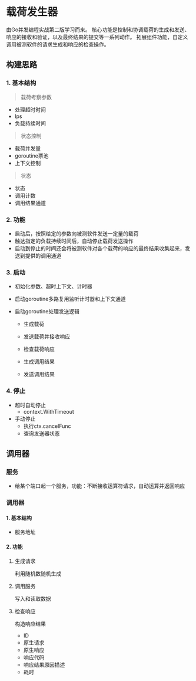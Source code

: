 # 载荷发生器
由Go并发编程实战第二版学习而来。
核心功能是控制和协调载荷的生成和发送、响应的接收和验证，以及最终结果的提交等一系列动作。
拓展组件功能，自定义调用被测软件的请求生成和响应的检查操作。

## 构建思路

### 1. 基本结构

> 载荷考察参数

- 处理超时时间
- lps
- 负载持续时间

> 状态控制

- 载荷并发量
- goroutine票池
- 上下文控制

> 状态

- 状态
- 调用计数
- 调用结果通道

### 2. 功能

- 启动后，按照给定的参数向被测软件发送一定量的载荷
- 触达指定的负载持续时间后，自动停止载荷发送操作
- 启动到停止的时间还会将被测软件对各个载荷的响应的最终结果收集起来，发送到提供的调用通道

### 3. 启动

- 初始化参数、超时上下文、计时器
- 启动goroutine多路复用监听计时器和上下文通道
- 启动goroutine处理发送逻辑

  - 生成载荷

  - 发送载荷并接收响应

  - 检查载荷响应

  - 生成调用结果

  - 发送调用结果

### 4. 停止

- 超时自动停止
  - context.WithTimeout
- 手动停止
  - 执行ctx.cancelFunc
  - 查询发送器状态

##  调用器

### 服务

- 给某个端口起一个服务，功能：不断接收运算符请求，自动运算并返回响应

### 调用器

#### 1. 基本结构

- 服务地址

#### 2. 功能

1. 生成请求

   利用随机数随机生成

2. 调用服务

   写入和读取数据

3. 检查响应

   构造响应结果

   - ID
   - 原生请求
   - 原生响应
   - 响应代码
   - 响应结果原因描述
   - 耗时

